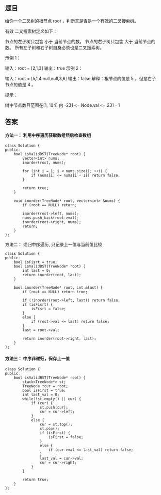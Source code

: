 ## 题目
给你一个二叉树的根节点 root ，判断其是否是一个有效的二叉搜索树。

有效 二叉搜索树定义如下：

节点的左子树只包含 小于 当前节点的数。
节点的右子树只包含 大于 当前节点的数。
所有左子树和右子树自身必须也是二叉搜索树。
 

示例 1：


输入：root = [2,1,3]
输出：true
示例 2：


输入：root = [5,1,4,null,null,3,6]
输出：false
解释：根节点的值是 5 ，但是右子节点的值是 4 。
 

提示：

树中节点数目范围在[1, 104] 内
-231 <= Node.val <= 231 - 1


## 答案

#### 方法一： 利用中序遍历获取数组然后检查数组
```
class Solution {
public:
    bool isValidBST(TreeNode* root) {
        vector<int> nums;
        inorder(root, nums);

        for (int i = 1; i < nums.size(); ++i) {
            if (nums[i] <= nums[i - 1]) return false;
        }

        return true;
    }

    void inorder(TreeNode* root, vector<int> &nums) {
        if (root == NULL) return;

        inorder(root->left, nums);
        nums.push_back(root->val);
        inorder(root->right, nums);
        return;
    } 
};
```

方法二： 递归中序遍历, 只记录上一值与当前值比较
```
class Solution {
public:
    bool isFisrt = true;
    bool isValidBST(TreeNode* root) {
        int last = 0;
        return inorder(root, last);
    }

    bool inorder(TreeNode* root, int &last) {
        if (root == NULL) return true;

        if (!inorder(root->left, last)) return false;
        if (isFisrt) {
            isFisrt = false;
        }
        else {
            if (root->val <= last) return false;
        }
        last = root->val;

        return inorder(root->right, last);
    } 
};
```

#### 方法三： 中序非递归，保存上一值
```
class Solution {
public:
    bool isValidBST(TreeNode* root) {
        stack<TreeNode*> st;
        TreeNode *cur = root;
        bool isFirst = true;
        int last_val = 0;
        while(!st.empty() || cur) {
            if (cur) {
                st.push(cur);
                cur = cur->left;
            }
            else {
                cur = st.top();
                st.pop();
                if (isFirst) {
                    isFirst = false;
                }
                else {
                    if (cur->val <= last_val) return false;
                }
                last_val = cur->val;
                cur = cur->right;
            }
        }

        return true;
    }
};
```

